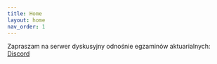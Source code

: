 ```yaml
---
title: Home
layout: home
nav_order: 1
---
```


Zapraszam na serwer dyskusyjny odnośnie egzaminów aktuarialnych: [Discord](https://discord.gg/9DET3RVbpz)
